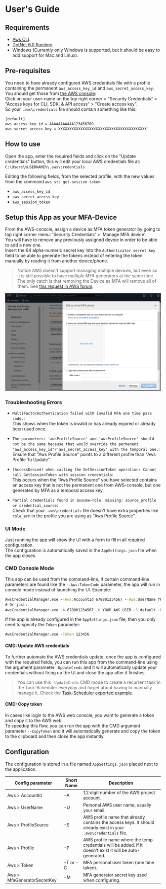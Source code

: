 
# User's Guide


## Requirements
- [Aws CLI](https://aws.amazon.com/cli/).
- [DotNet 6.0 Runtime](https://dotnet.microsoft.com/download).
- Windows (Currently only Windows is supported, but it should be easy to add support for Mac and Linux).


## Pre-requisites
You need to have already configured AWS credentials file 
with a profile containing the permanent `aws_access_key_id` and `aws_secret_access_key`.
You should get those from [the AWS console](https://console.aws.amazon.com/):  
Click on your user-name on the top right corner > "Security Credentials" > "Access keys for CLI, SDK, & API access" > "Create access key".  
So your `.aws\credentials` file should contain something like this:  
```
[default]
aws_access_key_id = AAAAAAAAAAA123456789
aws_secret_access_key = XXXXXXXXXXXXXXXXXXXXXXXXXXXXXXXXXXXXXXXX
```

## How to use
Open the app, enter the required fields and click on the "Update credentials" button,
this will edit your local AWS credentials file at:  
`C:\Users\%USERNAME%\.aws\credentials`  

Editing the following fields, from the selected profile, with the new values from the command `aws sts get-session-token`:
- `aws_access_key_id`
- `aws_secret_access_key`
- `aws_session_token`


## Setup this App as your MFA-Device

From the AWS-console, assign a device as MFA token generator by going to top right corner menu: 
'Security Credentials' > 'Manage MFA device'.  
You will have to remove any previously assigned device in order to be able to add a new one.  
Insert the 64 alpha-numeric secret key into the `Authenticator secret key` field 
to be able to generate the tokens instead of entering the token manually by reading it from another device/phone.

> Notice AWS doesn't support managing multiple devices, but even so it is still possible to have multiple MFA generators at the same time.
The only catch is that removing the Device as MFA will remove all of them.
See [this request in AWS forum](https://forums.aws.amazon.com/thread.jspa?threadID=137055&start=100&tstart=0).

![Aws MFA setup window](./AwsMfaSetup.png)


### Troubleshooting Errors
- `MultiFactorAuthentication failed with invalid MFA one time pass code.`:  
   This shows when the token is invalid or has already expired or already been used once.

- `The parameters: 'awsProfileSource' and 'awsProfileSource' should not be the same because that would override the permanent 'aws_access_key_id'/'aws_secret_access_key' with the temporal one.`:  
   Ensure that "Aws Profile Source" points to a different profile than "Aws Profile To Update".

- `(AccessDenied) when calling the GetSessionToken operation: Cannot call GetSessionToken with session credentials`:  
   This occurs when the "Aws Profile Source" you have selected contains an access key that is not the permanent one from AWS-console, 
   but one generated by MFA as a temporal access key.

- `Partial credentials found in assume-role, missing: source_profile or credential_source`:  
   Check that your `.aws\credentials` file doesn't have extra properties like `role_arn` 
   in the profile you are using as "Aws Profile Source".


### UI Mode
Just running the app will show the UI with a form to fill in all required configuration.  
The configuration is automatically saved in the `AppSettings.json` file when the app closes.


### CMD Console Mode
This app can be used from the command-line, 
if certain command-line parameters are found like the `--Aws:TokenCode` parameter, the app will run in console mode instead of launching the UI.
Example:  
```cmd
AwsCredentialManager.exe --Aws:AccountId 678901234567 --Aws:UserName YOUR_AWS_USER --Aws:ProfileSource default  --Aws:Profile opsmfa --Aws:TokenCode 123456
# Or just:
AwsCredentialManager.exe -A 678901234567 -U YOUR_AWS_USER -S default -P opsmfa -C 123456
```
If the app is already configured in the `AppSettings.json` file, then you only need to specify the `Token` parameter:
```cmd
AwsCredentialManager.exe -Token 123456 
```

#### CMD: Update AWS credentials
To further automate the AWS credentials update, once the app is configured with the required fields, 
you can run this app from the command-line using the argument parameter `-UpdateCreds` 
and it will automatically update your credentials without firing up the UI and close the app after it finishes.

> You can use this `-UpdateCreds` CMD mode to create a recurrent task in the Task-Scheduler everyday and forget about having to manually manage it.
> Check the [Task-Scheduler exported example](../scripts/TaskScheduler/LazaroOnline-AwsCredentialManager-UpdateCreds.xml).


#### CMD: Copy token
In cases like login to the AWS web console, you want to generate a token and copy it to the AWS web.  
To speedup this flow, you can run the app with the CMD argument parameter `--CopyToken` 
and it will automatically generate and copy the token to the clipboard and then close the app instantly.


## Configuration
The configuration is stored in a file named `AppSettings.json` placed next to the application.  

 Config parameter            | Short Name | Description
-----------------------------|------------|---------------------------------------------------------------------------------
 Aws > AccountId             |    -A      | 12 digit number of the AWS project account.
 Aws > UserName              |    -U      | Personal AWS user name, usually your email.
 Aws > ProfileSource         |    -S      | AWS profile name that already contains the access keys. It should already exist in your `.aws\credentials` file.
 Aws > Profile               |    -P      | AWS profile name where the temp credentials will be added. If it doesn't exist it will be auto-generated.
 Aws > Token                 | -T or -C   | MFA personal user token (one time token).
 Aws > MfaGeneratorSecretKey |    -M      | MFA generator secret key used when configuring.

